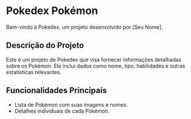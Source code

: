 # Pokedex Pokémon

Bem-vindo à Pokedex, um projeto desenvolvido por [Seu Nome].

## Descrição do Projeto

Este é um projeto de Pokedex que visa fornecer informações detalhadas sobre os Pokémon. Ele inclui dados como nome, tipo, habilidades e outras estatísticas relevantes.

## Funcionalidades Principais

- Lista de Pokémon com suas imagens e nomes.
- Detalhes individuais de cada Pokémon.